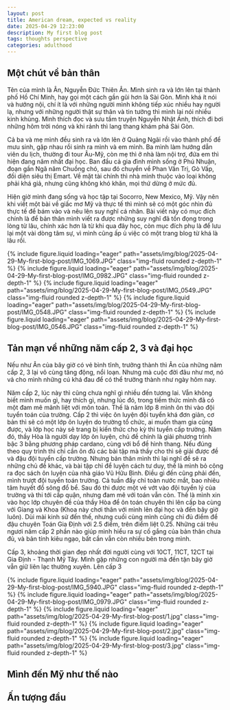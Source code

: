 ```yaml
---
layout: post
title: American dream, expected vs reality
date: 2025-04-29 12:23:00
description: My first blog post
tags: thoughts perspective
categories: adulthood
---
```

## Một chút về bản thân
Tên của mình là Ân, Nguyễn Đức Thiên Ân. Mình sinh ra và lớn lên tại thành phố Hồ Chí Minh, hay gọi một cách gần gũi hơn là Sài Gòn. Mình khá ít nói và hướng nội, chí ít là với những người mình không tiếp xúc nhiều hay người lạ, nhưng với những người thật sự thân và tin tưởng thì mình lại nói nhiều kinh khủng. Mình thích đọc và sưu tầm truyện Nguyễn Nhật Ánh, thích đi bơi những hôm trời nóng và khi rảnh thì lang thang khám phá Sài Gòn.

Cả ba và mẹ mình đều sinh ra và lớn lên ở Quảng Ngãi rồi vào thành phố để mưu sinh, gặp nhau rồi sinh ra mình và em mình. Ba mình làm hướng dẫn viên du lịch, thường đi tour Âu-Mỹ, còn mẹ thì ở nhà làm nội trợ, đứa em thì hiện đang năm nhất đại học. Ban đầu cả gia đình mình sống ở Phú Nhuận, đoạn gần Ngã năm Chuồng chó, sau đó chuyển về Phan Văn Trị, Gò Vấp, đối diện siêu thị Emart. Về mặt tài chính thì nhà mình thuộc vào loại không phải khá giả, nhưng cũng không khó khăn, mọi thứ dừng ở mức đủ.

Hiện giờ mình đang sống và học tập tại Socorro, New Mexico, Mỹ. Vậy nên khi viết một bài về giấc mơ Mỹ và thực tế thì mình sẽ có một góc nhìn đủ thực tế để bám vào và nêu lên suy nghĩ cá nhân. Bài viết này có mục đích chính là để bản thân mình viết ra được những suy nghĩ đã tồn đọng trong lòng từ lâu, chính xác hơn là từ khi qua đây học, còn mục đích phụ là để lưu lại một vài dòng tâm sự, vì mình cũng ấp ủ việc có một trang blog từ khá là lâu rồi.

<swiper-container keyboard="true" navigation="true" pagination="true" pagination-clickable="true" pagination-dynamic-bullets="true" rewind="true">
  <swiper-slide>{% include figure.liquid loading="eager" path="assets/img/blog/2025-04-29-My-first-blog-post/IMG_1069.JPG" class="img-fluid rounded z-depth-1" %}
  </swiper-slide>
  <swiper-slide>{% include figure.liquid loading="eager" path="assets/img/blog/2025-04-29-My-first-blog-post/IMG_0982.JPG" class="img-fluid rounded z-depth-1" %}</swiper-slide>
  <swiper-slide>{% include figure.liquid loading="eager" path="assets/img/blog/2025-04-29-My-first-blog-post/IMG_0549.JPG" class="img-fluid rounded z-depth-1" %}</swiper-slide>
  <swiper-slide>{% include figure.liquid loading="eager" path="assets/img/blog/2025-04-29-My-first-blog-post/IMG_0548.JPG" class="img-fluid rounded z-depth-1" %}</swiper-slide>
  <swiper-slide>{% include figure.liquid loading="eager" path="assets/img/blog/2025-04-29-My-first-blog-post/IMG_0546.JPG" class="img-fluid rounded z-depth-1" %}</swiper-slide>
</swiper-container>

## Tản mạn về những năm cấp 2, 3 và đại học
Nếu như Ân của bây giờ có vẻ bình tĩnh, trưởng thành thì Ân của những năm cấp 2, 3 lại vô cùng tăng động, nổi loạn. Nhưng mà cuộc đời đâu như mơ, nó vả cho mình những cú khá đau để có thể trưởng thành như ngày hôm nay. 

Năm cấp 2, lúc này thì cũng chưa nghĩ gì nhiều đến tương lai. Vẫn không biết mình muốn gì, hay thích gì, nhưng lúc đó, trong tiềm thức mình đã có một đam mê mãnh liệt với môn toán. Thế là năm lớp 8 mình ôn thi vào đội tuyển toán của trường. Cấp 2 thì việc ôn luyện đội tuyển khá đơn giản, cơ bản thì sẽ có một lớp ôn luyện do trường tổ chức, ai muốn tham gia cũng được, và lớp học này sẽ trang bị kiến thức cho kỳ thi tuyển cấp trường. Năm đó, thầy Hòa là người dạy lớp ôn luyện, chủ đề chính là giải phương trình bậc 3 bằng phương pháp cardano, cùng với bổ đề hình thang. Nếu đúng theo quy trình thì chỉ cần ôn đủ các bài tập mà thầy cho thì sẽ giải được đề và đậu đội tuyển cấp trường. Nhưng bản thân mình thì lại nghĩ đề sẽ ra những chủ đề khác, và bài tập chỉ để luyện cách tư duy, thế là mình bỏ công ra đọc sách ôn luyện của nhà giáo Vũ Hữu Bình. Điều gì đến cũng phải đến, mình trượt đội tuyển toán trường. Cả tuần đấy chỉ toàn nước mắt, bao nhiêu tâm huyết đổ sông đổ bể. Sau đó thi được một vé vớt vào đội tuyển lý của trường và thi tới cấp quận, nhưng đam mê với toán vẫn còn. Thế là mình xin vào học lớp chuyên đề của thầy Hòa để ôn toán chuyên thi lên cấp ba cùng với Giang và Khoa (Khoa này chơi thân với mình lên đại học và đến bây giờ luôn). Dùi mài kinh sử đến thế, nhưng cuối cùng mình cũng chỉ đủ điểm để đậu chuyên Toán Gia Định với 2.5 điểm, trên điểm liệt 0.25. Những cái trêu ngươi năm cấp 2 phần nào giúp mình hiểu ra sự cố gắng của bản thân chưa đủ, và bản tính kiêu ngạo, bất cần vẫn còn nhiều bên trong mình.

Cấp 3, khoảng thời gian đẹp nhất đời người cùng với 10CT, 11CT, 12CT tại Gia Định - Thạnh Mỹ Tây. Mình gặp những con người mà đến tận bây giờ vẫn giữ liên lạc thường xuyên. Lên cấp 3 

<swiper-container keyboard="true" navigation="true" pagination="true" pagination-clickable="true" pagination-dynamic-bullets="true" rewind="true">
  <swiper-slide>{% include figure.liquid loading="eager" path="assets/img/blog/2025-04-29-My-first-blog-post/IMG_5940.JPG" class="img-fluid rounded z-depth-1" %}</swiper-slide>
  <swiper-slide>{% include figure.liquid loading="eager" path="assets/img/blog/2025-04-29-My-first-blog-post/IMG_0979.JPG" class="img-fluid rounded z-depth-1" %}</swiper-slide>
  <swiper-slide>{% include figure.liquid loading="eager" path="assets/img/blog/2025-04-29-My-first-blog-post/1.jpg" class="img-fluid rounded z-depth-1" %}</swiper-slide>
  <swiper-slide>{% include figure.liquid loading="eager" path="assets/img/blog/2025-04-29-My-first-blog-post/2.jpg" class="img-fluid rounded z-depth-1" %}</swiper-slide>
  <swiper-slide>{% include figure.liquid loading="eager" path="assets/img/blog/2025-04-29-My-first-blog-post/3.jpg" class="img-fluid rounded z-depth-1" %}</swiper-slide>
</swiper-container>

## Mình đến Mỹ như thế nào

## Ấn tượng đầu

